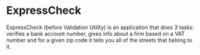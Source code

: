 # ExpressCheck
ExpressCheck (before Validation Utility) is an application that does 3 tasks: verifies a bank account number, gives info about a firm based on a VAT number and for a given zip code it tells you all of the streets that belong to it. 
